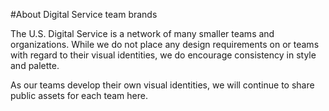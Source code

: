 #About Digital Service team brands

The U.S. Digital Service is a network of many smaller teams and organizations.  While we do not place any design requirements on or teams with regard to their visual identities, we do encourage consistency in style and palette. 

As our teams develop their own visual identities, we will continue to share public assets for each team here. 
